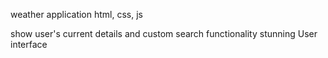 weather application
html, css, js

show user's current details and custom search functionality
stunning User interface
